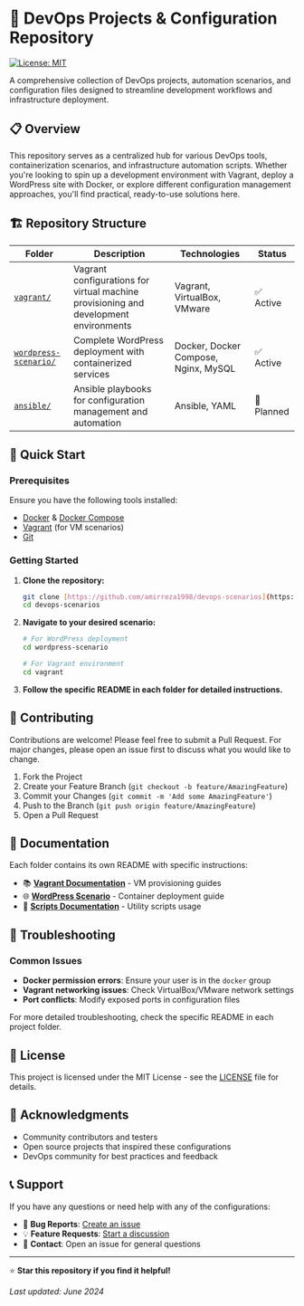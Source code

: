 # 🚀 DevOps Projects & Configuration Repository

[![License: MIT](https://img.shields.io/badge/License-MIT-yellow.svg)](https://opensource.org/licenses/MIT)

A comprehensive collection of DevOps projects, automation scenarios, and configuration files designed to streamline development workflows and infrastructure deployment.

## 📋 Overview

This repository serves as a centralized hub for various DevOps tools, containerization scenarios, and infrastructure automation scripts. Whether you're looking to spin up a development environment with Vagrant, deploy a WordPress site with Docker, or explore different configuration management approaches, you'll find practical, ready-to-use solutions here.

## 🏗️ Repository Structure

| Folder | Description | Technologies | Status |
|--------|-------------|--------------|--------|
| [`vagrant/`](./vagrant/) | Vagrant configurations for virtual machine provisioning and development environments | Vagrant, VirtualBox, VMware | ✅ Active |
| [`wordpress-scenario/`](./wordpress-scenario/) | Complete WordPress deployment with containerized services | Docker, Docker Compose, Nginx, MySQL | ✅ Active |
| [`ansible/`](./ansible/) | Ansible playbooks for configuration management and automation | Ansible, YAML | 📝 Planned |

<!--
| [`docker-configs/`](./docker-configs/) | Docker and Docker Compose configurations for various services | Docker, Docker Compose | 🚧 In Progress |
| [`kubernetes/`](./kubernetes/) | Kubernetes manifests and Helm charts for container orchestration | Kubernetes, Helm, YAML | 📝 Planned |
| [`terraform/`](./terraform/) | Infrastructure as Code templates for cloud deployments | Terraform, AWS, Azure, GCP | 📝 Planned |
| [`scripts/`](./scripts/) | Utility scripts for automation and maintenance tasks | Bash, Python, PowerShell | ✅ Active |
| [`monitoring/`](./monitoring/) | Monitoring and observability configurations | Prometheus, Grafana, ELK Stack | 🚧 In Progress |-->

## 🚀 Quick Start

### Prerequisites

Ensure you have the following tools installed:

- [Docker](https://docs.docker.com/get-docker/) & [Docker Compose](https://docs.docker.com/compose/install/)
- [Vagrant](https://www.vagrantup.com/downloads) (for VM scenarios)
- [Git](https://git-scm.com/downloads)

### Getting Started

1. **Clone the repository:**
   ```bash
   git clone [https://github.com/amirreza1998/devops-scenarios](https://github.com/amirreza1998/devops-scenarios/)
   cd devops-scenarios
   ```

2. **Navigate to your desired scenario:**
   ```bash
   # For WordPress deployment
   cd wordpress-scenario
   
   # For Vagrant environment
   cd vagrant
   ```

3. **Follow the specific README in each folder for detailed instructions.**


<!--
## 📖 Usage Examples

### WordPress Deployment
```bash
cd wordpress-scenario
docker-compose up -d
```
Access your WordPress site at `http://localhost:8080`

### Vagrant Development Environment
```bash
cd vagrant
vagrant up
vagrant ssh
```

-->

## 🤝 Contributing

Contributions are welcome! Please feel free to submit a Pull Request. For major changes, please open an issue first to discuss what you would like to change.

1. Fork the Project
2. Create your Feature Branch (`git checkout -b feature/AmazingFeature`)
3. Commit your Changes (`git commit -m 'Add some AmazingFeature'`)
4. Push to the Branch (`git push origin feature/AmazingFeature`)
5. Open a Pull Request

## 📝 Documentation

Each folder contains its own README with specific instructions:

- 📚 **[Vagrant Documentation](./vagrant/README.md)** - VM provisioning guides
- 🌐 **[WordPress Scenario](./wordpress-scenario/README.md)** - Container deployment guide
- 🔧 **[Scripts Documentation](./scripts/README.md)** - Utility scripts usage

## 🔧 Troubleshooting

### Common Issues

- **Docker permission errors**: Ensure your user is in the `docker` group
- **Vagrant networking issues**: Check VirtualBox/VMware network settings
- **Port conflicts**: Modify exposed ports in configuration files

For more detailed troubleshooting, check the specific README in each project folder.
<!--
## 📊 Project Status

| Component | Version | Last Updated | Status |
|-----------|---------|--------------|--------|
| WordPress Scenario | v1.0 | 2024-06-26 | Stable |
| Vagrant Configs | v1.2 | 2024-06-25 | Stable |
| Docker Configs | v0.8 | 2024-06-24 | Beta |

## 🎯 Roadmap

- [ ] Add Kubernetes deployment scenarios
- [ ] Implement CI/CD pipeline examples
- [ ] Add Terraform modules for cloud deployments
- [ ] Create Ansible automation playbooks
- [ ] Add monitoring and logging solutions
-->
## 📄 License

This project is licensed under the MIT License - see the [LICENSE](LICENSE) file for details.

## 🙏 Acknowledgments

- Community contributors and testers
- Open source projects that inspired these configurations
- DevOps community for best practices and feedback

## 📞 Support

If you have any questions or need help with any of the configurations:

- 🐛 **Bug Reports**: [Create an issue](https://github.com/hsadegi/your-repo-name/issues)
- 💡 **Feature Requests**: [Start a discussion](https://github.com/hsadegi/your-repo-name/discussions)
- 📧 **Contact**: Open an issue for general questions

---

⭐ **Star this repository if you find it helpful!**

*Last updated: June 2024*

